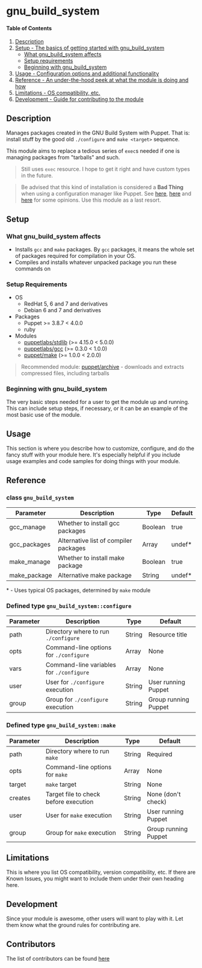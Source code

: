 # gnu_build_system

#### Table of Contents

1. [Description](#description)
1. [Setup - The basics of getting started with gnu_build_system](#setup)
    * [What gnu_build_system affects](#what-gnu_build_system-affects)
    * [Setup requirements](#setup-requirements)
    * [Beginning with gnu_build_system](#beginning-with-gnu_build_system)
1. [Usage - Configuration options and additional functionality](#usage)
1. [Reference - An under-the-hood peek at what the module is doing and how](#reference)
1. [Limitations - OS compatibility, etc.](#limitations)
1. [Development - Guide for contributing to the module](#development)

## Description

Manages packages created in the GNU Build System with Puppet. That is: install stuff by the good old `./configure` and `make <target>` sequence.

This module aims to replace a tedious series of `exec`s needed if one is managing packages from "tarballs" and such.

> Still uses `exec` resource. I hope to get it right and have custom types in the future.

> Be advised that this kind of installation is considered a **Bad Thing** when using a configuration manager like Puppet. See [here](https://ask.puppet.com/question/23/how-can-i-use-puppet-to-build-from-source/), [here](https://superuser.com/questions/415047/install-a-source-package-with-puppet) and [here](http://stackoverflow.com/questions/41425506/using-puppet-to-build-from-source) for some opinions. Use this module as a last resort.

## Setup

### What gnu_build_system affects

- Installs `gcc` and `make` packages. By `gcc` packages, it means the whole set of packages required for compilation in your OS.
- Compiles and installs whatever unpacked package you run these commands on

### Setup Requirements

- OS
  - RedHat 5, 6 and 7 and derivatives
  - Debian 6 and 7 and derivatives
- Packages
  - Puppet >= 3.8.7 < 4.0.0
  - ruby
- Modules
  - [puppetlabs/stdlib](https://forge.puppet.com/puppetlabs/stdlib) (>= 4.15.0 < 5.0.0)
  - [puppetlabs/gcc](https://forge.puppet.com/puppetlabs/gcc) (>= 0.3.0 < 1.0.0)
  - [puppet/make](https://forge.puppet.com/puppet/make) (>= 1.0.0 < 2.0.0)

> Recommended module: [puppet/archive](https://forge.puppet.com/puppet/archive) - downloads and extracts compressed files, including tarballs

### Beginning with gnu_build_system

The very basic steps needed for a user to get the module up and running. This
can include setup steps, if necessary, or it can be an example of the most
basic use of the module.

## Usage

This section is where you describe how to customize, configure, and do the
fancy stuff with your module here. It's especially helpful if you include usage
examples and code samples for doing things with your module.

## Reference

### class `gnu_build_system`

| Parameter    | Description                           | Type    | Default |
|--------------|---------------------------------------|---------|---------|
| gcc_manage   | Whether to install gcc packages       | Boolean | true    |
| gcc_packages | Alternative list of compiler packages | Array   | undef*  |
| make_manage  | Whether to install make package       | Boolean | true    |
| make_package | Alternative make package              | String  | undef*  |

\* - Uses typical OS packages, determined by `make` module

### Defined type `gnu_build_system::configure`

| Parameter    | Description                              | Type    | Default              |
|--------------|------------------------------------------|---------|----------------------|
| path         | Directory where to run `./configure`     | String  | Resource title       |
| opts         | Command-line options for `./configure`   | Array   | None                 |
| vars         | Command-line variables for `./configure` | Array   | None                 |
| user         | User for `./configure` execution         | String  | User running Puppet  |
| group        | Group for `./configure` execution        | String  | Group running Puppet |

### Defined type `gnu_build_system::make`

| Parameter    | Description                           | Type    | Default              |
|--------------|---------------------------------------|---------|----------------------|
| path         | Directory where to run `make`         | String  | Required             |
| opts         | Command-line options for `make`       | Array   | None                 |
| target       | `make` target                         | String  | None                 |
| creates      | Target file to check before execution | String  | None (don't check)   |
| user         | User for `make` execution             | String  | User running Puppet  |
| group        | Group for `make` execution            | String  | Group running Puppet |

## Limitations

This is where you list OS compatibility, version compatibility, etc. If there
are Known Issues, you might want to include them under their own heading here.

## Development

Since your module is awesome, other users will want to play with it. Let them
know what the ground rules for contributing are.

## Contributors

The list of contributors can be found [here](https://github.com/EmersonPrado/gnu_build_system/graphs/contributors)
